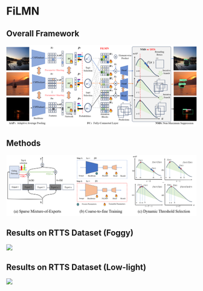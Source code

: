# FiLMN
## Overall Framework
![](https://raw.githubusercontent.com/Newj596/FiLMN/main/imgs/framework3.png)
## Methods
![](https://raw.githubusercontent.com/Newj596/FiLMN/main/imgs/methods.png)
## Results on RTTS Dataset (Foggy)
![](https://raw.githubusercontent.com/Newj596/FiLMN/main/imgs/fog.png)
## Results on RTTS Dataset (Low-light)
![](https://raw.githubusercontent.com/Newj596/FiLMN/main/imgs/light.png)
